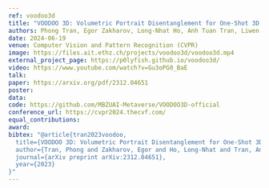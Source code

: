 ```yaml
---
ref: voodoo3d 
title: "VOODOO 3D: Volumetric Portrait Disentanglement for One-Shot 3D Head Reenactment"
authors: Phong Tran, Egor Zakharov, Long-Nhat Ho, Anh Tuan Tran, Liwen Hu, Hao Li
date: 2024-06-19
venue: Computer Vision and Pattern Recognition (CVPR)
image: https://files.ait.ethz.ch/projects/voodoo3d/voodoo3d.mp4
external_project_page: https://p0lyfish.github.io/voodoo3d/
video: https://www.youtube.com/watch?v=Gu3oPG0_BaE
talk: 
paper: https://arxiv.org/pdf/2312.04651
poster: 
data: 
code: https://github.com/MBZUAI-Metaverse/VOODOO3D-official 
conference_url: https://cvpr2024.thecvf.com/
equal_contributions: 
award: 
bibtex: "@article{tran2023voodoo,
  title={VOODOO 3D: Volumetric Portrait Disentanglement for One-Shot 3D Head Reenactment},
  author={Tran, Phong and Zakharov, Egor and Ho, Long-Nhat and Tran, Anh Tuan and Hu, Liwen and Li, Hao},
  journal={arXiv preprint arXiv:2312.04651},
  year={2023}
}"
---
```

